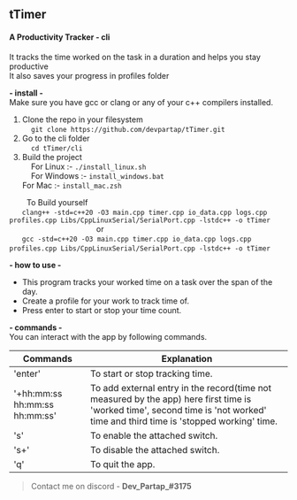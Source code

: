 ## tTimer
#### **A Productivity Tracker - cli**

It tracks the time worked on the task in a duration and helps you stay productive \
It also saves your progress in profiles folder

**- install -** \
Make sure you have gcc or clang or any of your c++ compilers installed.

1. Clone the repo in your filesystem \
    `git clone https://github.com/devpartap/tTimer.git ` 
    
2. Go to the cli folder \
    ` cd tTimer/cli `
    
3. Build the project \
    For Linux :- `./install_linux.sh ` \
    For Windows :- `install_windows.bat `\
    For Mac :- `install_mac.zsh `

        To Build yourself \
    ` clang++ -std=c++20 -O3 main.cpp timer.cpp io_data.cpp logs.cpp profiles.cpp Libs/CppLinuxSerial/SerialPort.cpp -lstdc++ -o tTimer` \
                                        or \
    ` gcc -std=c++20 -O3 main.cpp timer.cpp io_data.cpp logs.cpp profiles.cpp Libs/CppLinuxSerial/SerialPort.cpp -lstdc++ -o tTimer` 

**- how to use -**

* This program tracks your worked time on a task over the span of the day.
* Create a profile for your work to track time of.
* Press enter to start or stop your time count.

**- commands -** \
You can interact with the app by following commands. 

|Commands|Explanation |
| - | -|
| 'enter'|To start or stop tracking time.|
| '+hh:mm:ss hh:mm:ss hh:mm:ss'|To add external entry in the record(time not measured by the app) here first time is 'worked time', second time is 'not worked' time and third time is 'stopped working' time.|
| 's'|To enable the attached switch.|
| 's+'|To disable the attached switch.|
| 'q'|To quit the app.|

>Contact me on discord - **Dev_Partap_#3175**
